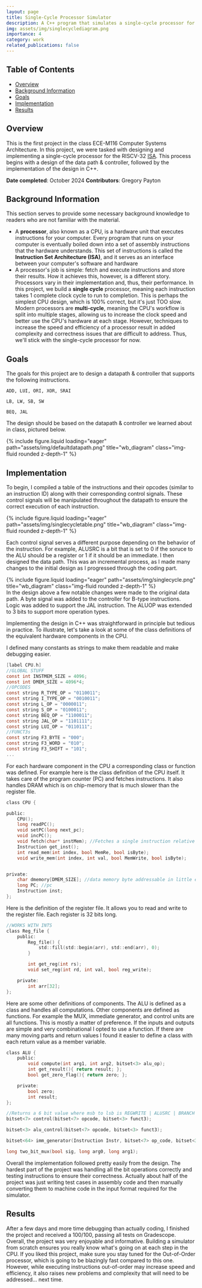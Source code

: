 ```yaml
---
layout: page
title: Single-Cycle Processor Simulator
description: A C++ program that simulates a single-cycle processor for the RISC-V32 ISA
img: assets/img/singlecyclediagram.png
importance: 4
category: work
related_publications: false
---
```

## Table of Contents
- [Overview](#overview)
- [Background Information](#background-information)
- [Goals](#goals)
- [Implementation](#implementation)
- [Results](#results)

## Overview
This is the first project in the class ECE-M116 Computer Systems Architecture. In this project, we were tasked with designing and implementing a single-cycle processor for the RISCV-32 [ISA](#background-information). This process begins with a design of the data path & controller, followed by the implementation of the design in C++. 

**Date completed**: October 2024
**Contributors**: Gregory Payton 

## Background Information
This section serves to provide some necessary background knowledge to readers who are not familiar with the material. 
- A **processor**, also known as a CPU, is a hardware unit that executes instructions for your computer. Every program that runs on your computer is eventually boiled down into a set of assembly instructions that the hardware understands. This set of instructions is called the **Instruction Set Architecture (ISA)**, and it serves as an interface between your computer's software and hardware
- A processor's job is simple: fetch and execute instructions and store their results. How it achieves this, however, is a different story. Processors vary in their implementation and, thus, their performance. In this project, we build a **single cycle** processor, meaning each instruction takes 1 complete clock cycle to run to completion. This is perhaps the simplest CPU design, which is 100% correct, but it's just TOO slow. Modern processors are **multi-cycle**, meaning the CPU's workflow is split into multiple stages, allowing us to increase the clock speed and better use the CPU's hardware at each stage. However, techniques to increase the speed and efficiency of a processor result in added complexity and correctness issues that are difficult to address. Thus, we'll stick with the single-cycle processor for now. 


## Goals
The goals for this project are to design a datapath & controller that supports the following instructions.
```
ADD, LUI, ORI, XOR, SRAI

LB, LW, SB, SW

BEQ, JAL
```
The design should be based on the datapath & controller we learned about in class, pictured below.

<div class="row">
    <div class="col-sm mt-3 mt-md-0">
        {% include figure.liquid loading="eager" path="assets/img/defaultdatapath.png" title="wb_diagram" class="img-fluid rounded z-depth-1" %}
    </div>
</div>


## Implementation
To begin, I compiled a table of the instructions and their opcodes (similar to an instruction ID) along with their corresponding control signals. These control signals will be manipulated throughout the datapath to ensure the correct execution of each instruction.

<div class="row">
    <div class="col-sm mt-3 mt-md-0">
        {% include figure.liquid loading="eager" path="assets/img/singlecycletable.png" title="wb_diagram" class="img-fluid rounded z-depth-1" %}
    </div>
</div>


Each control signal serves a different purpose depending on the behavior of the instruction. For example, ALUSRC is a bit that is set to 0 if the soruce to the ALU should be a register or 1 if it should be an immediate. I then designed the data path. This was an incremental process, as I made many changes to the initial design as I progressed through the coding part.

<div class="row">
    <div class="col-sm mt-3 mt-md-0">
        {% include figure.liquid loading="eager" path="assets/img/singlecycle.png" title="wb_diagram" class="img-fluid rounded z-depth-1" %}
    </div>
</div>
<div class="caption">
    In the design above a few notable changes were made to the original data path. A byte signal was added to the controller for B-type instructions. Logic was added to support the JAL instruction. The ALUOP was extended to 3 bits to support more operation types.
</div>

Implementing the design in C++ was straightforward in principle but tedious in practice. To illustrate, let's take a look at some of the class definitions of the equivalent hardware components in the CPU.

I defined many constants as strings to make them readable and make debugging easier.
```C
[label CPU.h]
//GLOBAL STUFF
const int INSTMEM_SIZE = 4096;
const int DMEM_SIZE = 4096*4;
//OPCODES
const string R_TYPE_OP = "0110011";
const string I_TYPE_OP = "0010011";
const string L_OP = "0000011";
const string S_OP = "0100011";
const string BEQ_OP = "1100011";
const string JAL_OP = "1101111";
const string LUI_OP = "0110111";
//FUNCT3s
const string F3_BYTE = "000";
const string F3_WORD = "010";
const string F3_SHIFT = "101";
...
```

For each hardware component in the CPU a corresponding class or function was defined. For example here is the class definition of the CPU itself. It takes care of the program counter (PC) and fetches instructions. It also handles DRAM which is on chip-memory that is much slower than the register file.

```C
class CPU {

public:
    CPU();
    long readPC();
    void setPC(long next_pc);
    void incPC();
    void fetch(char* instMem); //Fetches a single instruction relative to PC
    Instruction get_inst();
    int read_mem(int index, bool MemRe, bool isByte);
    void write_mem(int index, int val, bool MemWrite, bool isByte);


private:
    char dmemory[DMEM_SIZE]; //data memory byte addressable in little endian fashion;
    long PC; //pc
    Instruction inst;
};
```
Here is the definition of the register file. It allows you to read and write to the register file. Each register is 32 bits long.

```C
//WORKS WITH INTS
class Reg_file {
    public:
        Reg_file() {
            std::fill(std::begin(arr), std::end(arr), 0);
        }

        int get_reg(int rs);
        void set_reg(int rd, int val, bool reg_write);

    private:
        int arr[32];
};
```
Here are some other definitions of components. The ALU is defined as a class and handles all computations. Other components are defined as functions. For example the MUX, immediate generator, and control units are all functions. This is mostly a matter of preference. If the inputs and outputs are simple and very combinational I opted to use a function. If there are many moving parts and return values I found it easier to define a class with each return value as a member variable.
```C
class ALU {
    public:
        void compute(int arg1, int arg2, bitset<3> alu_op);
        int get_result(){ return result; };
        bool get_zero_flag(){ return zero; };

    private:
        bool zero;
        int result;
};

//Returns a 6 bit value where msb to lsb is REGWRITE | ALUSRC | BRANCH | MEMRE | MEMWR | MEMREG
bitset<7> control(bitset<7> opcode, bitset<3> funct3);

bitset<3> alu_control(bitset<7> opcode, bitset<3> funct3);

bitset<64> imm_generator(Instruction Instr, bitset<7> op_code, bitset<3> funct3);

long two_bit_mux(bool sig, long arg0, long arg1);
```
Overall the implementation followed pretty easily from the design. The hardest part of the project was handling all the bit operations correctly and testing instructions to ensure their correctness. Actually about half of the project was just writing test cases in assembly code and then manually converting them to machine code in the input format required for the simulator.

## Results
After a few days and more time debugging than actually coding, I finished the project and received a 100/100, passing all tests on Gradescope. Overall, the project was very enjoyable and informative. Building a simulator from scratch ensures you really know what's going on at each step in the CPU. If you liked this project, make sure you stay tuned for the Out-of-Order processor, which is going to be blazingly fast compared to this one. However, while executing instructions out-of-order may increase speed and efficiency, it also raises new problems and complexity that will need to be addressed... next time.